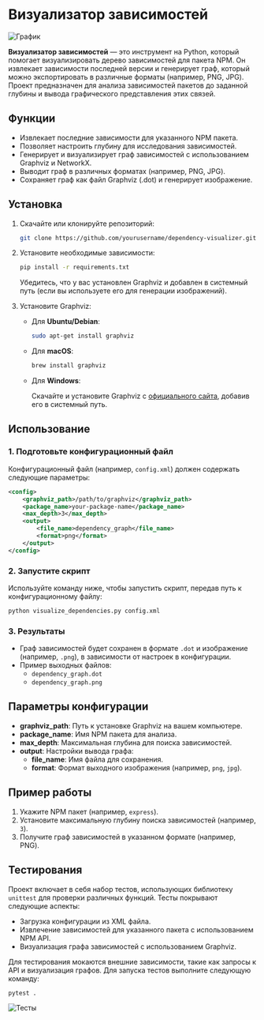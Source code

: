 # Визуализатор зависимостей

![График](https://i.imgur.com/kvVLaf9.png)

**Визуализатор зависимостей** — это инструмент на Python, который помогает визуализировать дерево зависимостей для пакета NPM. Он извлекает зависимости последней версии и генерирует граф, который можно экспортировать в различные форматы (например, PNG, JPG). Проект предназначен для анализа зависимостей пакетов до заданной глубины и вывода графического представления этих связей.

## Функции

- Извлекает последние зависимости для указанного NPM пакета.
- Позволяет настроить глубину для исследования зависимостей.
- Генерирует и визуализирует граф зависимостей с использованием Graphviz и NetworkX.
- Выводит граф в различных форматах (например, PNG, JPG).
- Сохраняет граф как файл Graphviz (.dot) и генерирует изображение.

## Установка

1. Скачайте или клонируйте репозиторий:

   ```bash
   git clone https://github.com/yourusername/dependency-visualizer.git
   ```

2. Установите необходимые зависимости:

   ```bash
   pip install -r requirements.txt
   ```

   Убедитесь, что у вас установлен Graphviz и добавлен в системный путь (если вы используете его для генерации изображений).

3. Установите Graphviz:

   - Для **Ubuntu/Debian**:

     ```bash
     sudo apt-get install graphviz
     ```

   - Для **macOS**:

     ```bash
     brew install graphviz
     ```

   - Для **Windows**:

     Скачайте и установите Graphviz с [официального сайта](https://graphviz.gitlab.io/download/), добавив его в системный путь.

## Использование

### 1. Подготовьте конфигурационный файл

Конфигурационный файл (например, `config.xml`) должен содержать следующие параметры:

```xml
<config>
    <graphviz_path>/path/to/graphviz</graphviz_path>
    <package_name>your-package-name</package_name>
    <max_depth>3</max_depth>
    <output>
        <file_name>dependency_graph</file_name>
        <format>png</format>
    </output>
</config>
```

### 2. Запустите скрипт

Используйте команду ниже, чтобы запустить скрипт, передав путь к конфигурационному файлу:

```bash
python visualize_dependencies.py config.xml
```

### 3. Результаты

- Граф зависимостей будет сохранен в формате `.dot` и изображение (например, `.png`), в зависимости от настроек в конфигурации.
- Пример выходных файлов:
  - `dependency_graph.dot`
  - `dependency_graph.png`

## Параметры конфигурации

- **graphviz_path**: Путь к установке Graphviz на вашем компьютере.
- **package_name**: Имя NPM пакета для анализа.
- **max_depth**: Максимальная глубина для поиска зависимостей.
- **output**: Настройки вывода графа:
  - **file_name**: Имя файла для сохранения.
  - **format**: Формат выходного изображения (например, `png`, `jpg`).

## Пример работы

1. Укажите NPM пакет (например, `express`).
2. Установите максимальную глубину поиска зависимостей (например, `3`).
3. Получите граф зависимостей в указанном формате (например, PNG).

## Тестирования

Проект включает в себя набор тестов, использующих библиотеку `unittest` для проверки различных функций. Тесты покрывают следующие аспекты:

- Загрузка конфигурации из XML файла.
- Извлечение зависимостей для указанного пакета с использованием NPM API.
- Визуализация графа зависимостей с использованием Graphviz.

Для тестирования мокаются внешние зависимости, такие как запросы к API и визуализация графов. Для запуска тестов выполните следующую команду:

```bash
pytest .
```

![Тесты](https://i.imgur.com/CpA2Q9S.png)